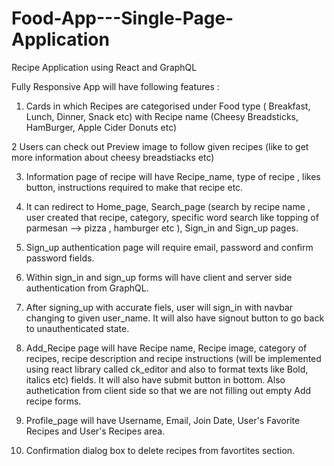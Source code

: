 # Food-App---Single-Page-Application

Recipe Application using React and GraphQL

Fully Responsive App will have following features : 

1. Cards in which Recipes are categorised under Food type ( Breakfast, Lunch, Dinner, Snack etc) with Recipe name (Cheesy Breadsticks, HamBurger, Apple Cider Donuts etc)

2  Users can check out Preview image to follow given recipes (like to get more information about cheesy breadstiacks etc)

3. Information page of recipe will have Recipe_name, type of recipe , likes button, instructions required to make that recipe etc.
 
4. It can redirect to Home_page, Search_page (search by recipe name , user created that recipe, category, specific word search like topping of parmesan --> pizza , hamburger etc ), Sign_in  and Sign_up pages.

5. Sign_up authentication page will require email, password and confirm password fields.

6. Within sign_in and sign_up forms will have client and server side authentication from GraphQL.

7.  After signing_up with accurate fiels, user will sign_in with navbar changing to given user_name. It will also have signout button to go back to unauthenticated state.

8. Add_Recipe page will have Recipe name, Recipe image, category of recipes, recipe description and recipe instructions (will be implemented using react library called ck_editor and also to format texts like Bold, italics etc)  fields. It will also have submit button in bottom. Also authetication from client side so that we are not filling out empty Add recipe forms.

9.  Profile_page will have Username, Email, Join Date, User's Favorite Recipes and User's Recipes area.

10. Confirmation dialog box to delete recipes from favortites section.
